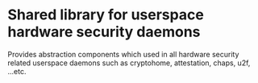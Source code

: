 # Shared library for userspace hardware security daemons

Provides abstraction components which used in all hardware security related
userspace daemons such as cryptohome, attestation, chaps, u2f, ...etc.
